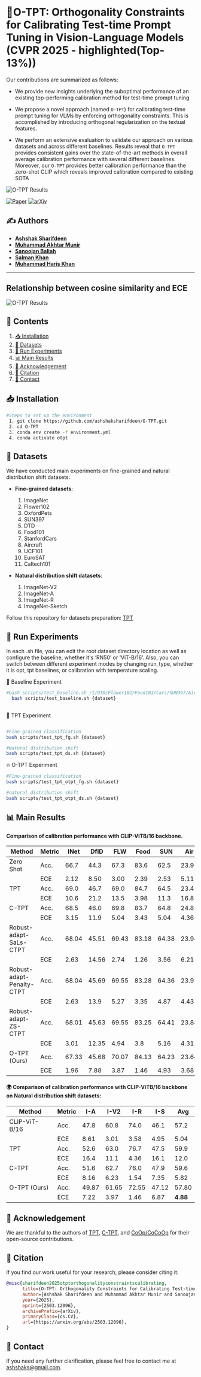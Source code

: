 # 🚀O-TPT: Orthogonality Constraints for Calibrating Test-time Prompt Tuning in Vision-Language Models (CVPR 2025 - highlighted(Top- 13%)) 

Our contributions are summarized as follows:
  - We provide new insights underlying the suboptimal performance of an existing top-performing calibration method for test-time prompt tuning
  - We propose a novel approach (named `O-TPT`) for calibrating test-time prompt tuning for VLMs by enforcing orthogonality constraints. This is accomplished by introducing orthogonal regularization on the textual features.

  - We perform an extensive evaluation to validate our approach on various datasets and across different baselines. Results reveal that `O-TPT` provides consistent gains over the state-of-the-art methods in overall average calibration performance with several different baselines. Moreover, our `O-TPT` provides better calibration performance than the zero-shot CLIP which reveals improved calibration compared to existing SOTA 

![O-TPT Results](radar_plot_3_.jpg)

[![Paper](https://img.shields.io/badge/Paper-Published-blue.svg)]()
[![arXiv](https://img.shields.io/badge/arXiv-2503.12096-red.svg)](https://arxiv.org/abs/2503.12096)

## ✍️ Authors  
- **[Ashshak Sharifdeen](https://scholar.google.com/citations?user=XXXXXXX&hl=en&user=rd9zSX8AAAAJ)**  
- **[Muhammad Akhtar Munir](https://scholar.google.com.pk/citations?user=sT-epZAAAAAJ&hl=en)**  
- **[Sanoojan Baliah](https://scholar.google.com/citations?user=2WJHOBEAAAAJ&hl=en)**  
- **[Salman Khan](https://scholar.google.com/citations?user=M59O9lkAAAAJ&hl=en)**  
- **[Muhammad Haris Khan](https://scholar.google.com/citations?user=ZgERfFwAAAAJ&hl=en)**  

---

##  Relationship between cosine similarity and ECE
 ![O-TPT Results](otpt-results.png)

## 📌 Contents

1. [📥 Installation](#-installation)  
2. [📂 Datasets](#-datasets)  
3. [🔧 Run Experiments](#-run-experiments)  
4. [📊 Main Results](#-main-results)  
5. [🙏 Acknowledgement](#-acknowledgement)  
6. [📖 Citation](#-citation)  
7. [📧 Contact](#-contact)

## 📥 Installation
```bash
#Steps to set up the environment
 1. git clone https://github.com/ashshaksharifdeen/O-TPT.git
 2. cd O-TPT
 3. conda env create -f environment.yml
 4. conda activate otpt
```

## 📂 Datasets
We have conducted main experiments on fine-grained and natural distribution shift datasets:

- **Fine-grained datasets**:  
  1. ImageNet  
  2. Flower102  
  3. OxfordPets  
  4. SUN397  
  5. DTD  
  6. Food101  
  7. StanfordCars  
  8. Aircraft  
  9. UCF101  
  10. EuroSAT  
  11. Caltech101  

- **Natural distribution shift datasets**:  
  1. ImageNet-V2  
  2. ImageNet-A  
  3. ImageNet-R  
  4. ImageNet-Sketch

Follow this repository for datasets preparation: [TPT](https://github.com/azshue/TPT) 

## 🔧 Run Experiments
In each .sh file, you can edit the root dataset directory location as well as configure the baseline, whether it's ‘RN50’ or ‘ViT-B/16’. Also, you can switch between different experiment modes by changing run_type, whether it is opt, tpt baselines, or calibration with temperature scaling.  

🏁 Baseline Experiment

```bash
#bash scripts/test_baseline.sh /I/DTD/Flower102/Food101/Cars/SUN397/Aircraft/Pets/Caltech101/UCF101/eurosat for fine-grained classification
  bash scripts/test_baseline.sh {dataset}
  
```

🎯 TPT Experiment
```bash

#Fine-grained classification
bash scripts/test_tpt_fg.sh {dataset}

#Natural distribution shift
bash scripts/test_tpt_ds.sh {dataset}

```

🔥 O-TPT Experiment

```bash
#Fine-grained classification
bash scripts/test_tpt_otpt_fg.sh {dataset}

#natural distribution shift
bash scripts/test_tpt_otpt_ds.sh {dataset}

```

## 📊 Main Results
#### Comparison of calibration performance with CLIP-ViTB/16 backbone.

| Method                          | Metric  | INet  | DfID  | FLW   | Food  | SUN   | Air   | Pets  | Calt  | UCF   | SAT   | Car   | Avg   |
|---------------------------------|---------|-------|-------|-------|-------|-------|-------|-------|-------|-------|-------|-------|-------|
| Zero Shot                       | Acc.    | 66.7  | 44.3  | 67.3  | 83.6  | 62.5  | 23.9  | 88.0  | 92.9  | 65.0  | 41.3  | 65.3  | 63.7  |
|                                 | ECE     | 2.12  | 8.50  | 3.00  | 2.39  | 2.53  | 5.11  | 4.37   | 5.50  | 3.59  | 13.89  | 4.25 | 4.43  |
| TPT                             | Acc.    | 69.0  | 46.7  | 69.0  | 84.7  | 64.5  | 23.4  | 87.1  | 93.8  | 67.3  | 42.4  | 66.3  | 65.0  |
|                                 | ECE     | 10.6  | 21.2  | 13.5  | 3.98  | 11.3  | 16.8  | 5.77  | 4.51  | 2.54  | 13.2  | 5.16  | 11.6  |
| C-TPT                           | Acc.    | 68.5  | 46.0  | 69.8  | 83.7  | 64.8  | 24.85 | 88.2  | 93.63  | 65.7  | 43.2  | 65.8 | 64.57 |
|                                 | ECE     | 3.15  | 11.9  | 5.04  | 3.43   | 5.04  | 4.36  | 1.9  | 4.24  | 2.54  | 13.2   | 1.59  | 5.13  |
| Robust-adapt-SaLs-CTPT          | Acc.    | 68.04 | 45.51 | 69.43 | 83.18 | 64.38 | 23.94 | 88.12 | 93.63  | 65.32 | 43.05 | 65.48 | 64.55 |
|                                 | ECE     | 2.63  | 14.56 | 2.74  | 1.26  | 3.56  | 6.21  | 3.16  | 3.78  | 6.96  | 14.92  | 2.82  | 5.69  |
| Robust-adapt-Penalty-CTPT       | Acc.    | 68.04 | 45.69 | 69.55 | 83.28 | 64.36 | 23.91 | 87.95 | 93.47  | 65.32 | 44.06 | 65.53 | 64.65 |
|                                 | ECE     | 2.63  | 13.9 | 5.27  | 3.35  | 4.87  | 4.43  | 1.63  | 4.56  | 2.29  | 7.08  | 1.25  | 4.66  |
| Robust-adapt-ZS-CTPT            | Acc.    | 68.01 | 45.63 | 69.55 | 83.25 | 64.41 | 23.88 | 88.03 | 93.31 | 65.24 | 42.64 | 65.45 | 64.51 |
|                                 | ECE     | 3.01  | 12.35 | 4.94  | 3.8   | 5.16  | 4.31  | 2.06  | 4.34  | 2.17  | 12.23  | 1.7   | 5.09  |
| O-TPT (Ours)                    | Acc.    | 67.33 | 45.68 | 70.07 | 84.13 | 64.23 | 23.64 | 87.95 | 93.95 | 64.16 | 42.84 | 64.53 | **64.41** |
|                                 | ECE     | 1.96  | 7.88  | 3.87  | 1.46  | 4.93  | 3.68  | 1.9   | 3.8  | 2.34 | 12.98  | 1.78 |**4.21** |

#### 🌍 Comparison of calibration performance with CLIP-ViTB/16 backbone on Natural distribution shift datasets:

| Method              | Metric | I-A  | I-V2  | I-R  | I-S  | Avg  |
|---------------------|--------|------|------|------|------|------|
| CLIP-ViT-B/16      | Acc.   | 47.8 | 60.8 | 74.0 | 46.1 | 57.2 |
|                     | ECE    | 8.61 | 3.01 | 3.58 | 4.95 | 5.04 |
| TPT                | Acc.   | 52.6 | 63.0 | 76.7 | 47.5 | 59.9 |
|                     | ECE    | 16.4 | 11.1 | 4.36 | 16.1 | 12.0 |
| C-TPT              | Acc.   | 51.6 | 62.7 | 76.0 | 47.9 | 59.6 |
|                     | ECE    | 8.16 | 6.23 | 1.54 | 7.35 | 5.82 |
| O-TPT (Ours)       | Acc.   | 49.87 | 61.65 | 72.55 | 47.12 | 57.80 |
|                     | ECE    | 7.22 | 3.97 | 1.46 | 6.87 | **4.88** |

## 🙏 Acknowledgement
We are thankful to the authors of [TPT](https://github.com/azshue/TPT), [C-TPT](https://github.com/hee-suk-yoon/C-TPT?tab=readme-ov-file), and [CoOp/CoCoOp](https://github.com/KaiyangZhou/CoOp) for their open-source contributions.

##  📖 Citation
If you find our work useful for your research, please consider citing it:
```bibtex
@misc{sharifdeen2025otptorthogonalityconstraintscalibrating,
      title={O-TPT: Orthogonality Constraints for Calibrating Test-time Prompt Tuning in Vision-Language Models}, 
      author={Ashshak Sharifdeen and Muhammad Akhtar Munir and Sanoojan Baliah and Salman Khan and Muhammad Haris Khan},
      year={2025},
      eprint={2503.12096},
      archivePrefix={arXiv},
      primaryClass={cs.CV},
      url={https://arxiv.org/abs/2503.12096}, 
}
```
## 📧 Contact
If you need any further clarification, please feel free to contact me at [ashshaks@gmail.com](mailto:ashshaks@gmail.com).

